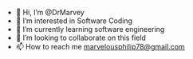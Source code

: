 - 👋 Hi, I’m @DrMarvey
- 👀 I’m interested in Software Coding
- 🌱 I’m currently learning software engineering
- 💞️ I’m looking to collaborate on this field
- 📫 How to reach me marvelousphilip78@gmail.com

<!---
DrMarvey/DrMarvey is a ✨ special ✨ repository because its `README.md` (this file) appears on your GitHub profile.
You can click the Preview link to take a look at your changes.
--->
